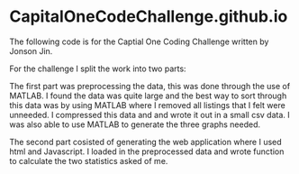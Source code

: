 # CapitalOneCodeChallenge.github.io

The following code is for the Captial One Coding Challenge written by Jonson Jin.

For the challenge I split the work into two parts:

The first part was preprocessing the data, this was done through the use of MATLAB.
I found the data was quite large and the best way to sort through this data was by using 
MATLAB where I removed all listings that I felt were unneeded. I compressed this data and
and wrote it out in a small csv data. I was also able to use MATLAB to generate the three
graphs needed.

The second part cosisted of generating the web application where I used html and Javascript.
I loaded in the preprocessed data and wrote function to calculate the two statistics asked of 
me.
